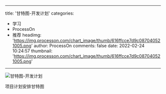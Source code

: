 
---
title: '甘特图-开发计划'
categories: 
 - 学习
 - ProcessOn
 - 推荐
headimg: 'https://img.processon.com/chart_image/thumb/616ffcce7d9c087040521005.png'
author: ProcessOn
comments: false
date: 2022-02-24 10:24:57
thumbnail: 'https://img.processon.com/chart_image/thumb/616ffcce7d9c087040521005.png'
---

<div>   
<img class="thumb" alt="甘特图-开发计划" src="https://img.processon.com/chart_image/thumb/616ffcce7d9c087040521005.png" referrerpolicy="no-referrer">
<p>项目计划安排甘特图</p>  
</div>
            